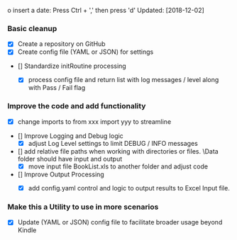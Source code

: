 o insert a date:  Press Ctrl + ','   then press 'd'
Updated: [2018-12-02]

### Basic cleanup
- [x] Create a repository on GitHub
- [x] Create config file (YAML or JSON) for settings
- [] Standardize initRoutine processing
    - [x] process config file and return list with log messages / level along with Pass / Fail flag


### Improve the code and add functionality
- [x] change imports to from xxx import yyy to streamline
- [] Improve Logging and Debug logic
    - [x] adjust Log Level settings to limit DEBUG / INFO messages
- [] add relative file paths when working with directories or files.  \Data folder should have input and output
    - [x] move input file BookList.xls to another folder and adjust code
- [] Improve Output Processing
    - [x] add config.yaml control and logic to output results to Excel Input file.


### Make this a Utility to use in more scenarios
- [x] Update (YAML or JSON) config file to facilitate broader usage beyond Kindle 
